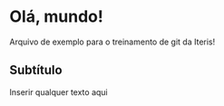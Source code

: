 # Olá, mundo!

Arquivo de exemplo para o treinamento de git da Iteris!

## Subtítulo

Inserir qualquer texto aqui